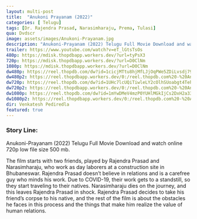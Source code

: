 ```yaml
---
layout: multi-post
title:  "Anukoni Prayanam (2022)"
categories: [ Telugu]
tags: [Dr. Rajendra Prasad, Narasimharaju, Prema, Tulasi]
qua: Dvdscr
image: assets/images/Anukoni-Prayanam.jpg
description: "Anukoni-Prayanam (2022) Telugu Full Movie Download and watch online 720p low file size 500 mb."
trailer: https://www.youtube.com/watch?v=eT_lGtsTsOs
480p: https://mdisk.thopdbapp.workers.dev/?url=tyPsX3
720p: https://mdisk.thopdbapp.workers.dev/?url=D0ClNm
1080p: https://mdisk.thopdbapp.workers.dev/?url=D0ClNm
dw480p: https://reel.thopdb.com/dw?id=1cicjMTtu8hjMfLJjOqPWe5ZDiLvsdj79
dw480p2: https://reel.thopdbapp.workers.dev/0:/reel.thopdb.com%20-%20Anukoni%20Prayanam%20(2022)%20Telugu%20Proper%20HQ%20PreDVD%20-%20250MB%20-%20x264%20-%20HQ%20Clean%20Aud.mp4
dw720p: https://reel.thopdb.com/dw?id=1UHc7lcUQiTiwleLY2cOlhSUoabgt4Teh
dw720p2: https://reel.thopdbapp.workers.dev/0:/reel.thopdb.com%20-%20Anukoni%20Prayanam%20(2022)%20Telugu%20Proper%20HQ%20PreDVD%20-%20720p%20-%20x264%20-%20HQ%20Clean%20Aud%20-%201GB.mkv
dw1080p: https://reel.thopdb.com/dw?id=1mYwDMeV4mzP0YUHlMGkIjCs2DxH2a332
dw1080p2: https://reel.thopdbapp.workers.dev/0:/reel.thopdb.com%20-%20Anukoni%20Prayanam%20(2022)%20Telugu%20Proper%20HQ%20PreDVD%20-%201080p%20-%20x264%20-%20HQ%20Clean%20Aud%20-%201.9GB.mkv
dir: Venkatesh Pediredla
featured: true
---
```


### Story Line:
Anukoni-Prayanam (2022) Telugu Full Movie Download and watch online 720p low file size 500 mb.

The film starts with two friends, played by Rajendra Prasad and Narasimharaju, who work as day laborers at a construction site in Bhubaneswar. Rajendra Prasad doesn’t believe in relations and is a carefree guy who minds his work. Due to COVID-19, their work gets to a standstill, so they start traveling to their natives. Narasimharaju dies on the journey, and this leaves Rajendra Prasad in shock. Rajendra Prasad decides to take his friend’s corpse to his native, and the rest of the film is about the obstacles he faces in this process and the things that make him realize the value of human relations.





